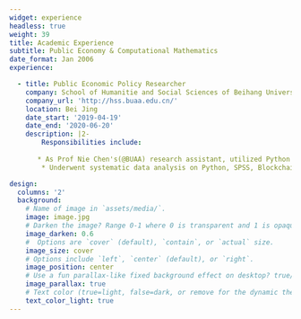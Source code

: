 ```yaml
---
widget: experience
headless: true
weight: 39
title: Academic Experience
subtitle: Public Economy & Computational Mathematics
date_format: Jan 2006  
experience:

  - title: Public Economic Policy Researcher
    company: School of Humanitie and Social Sciences of Beihang University
    company_url: 'http://hss.buaa.edu.cn/'
    location: Bei Jing
    date_start: '2019-04-19'
    date_end: '2020-06-20'
    description: |2-
        Responsibilities include:
        
       * As Prof Nie Chen's(@BUAA) research assistant, utilized Python to conduct data crawling and cleaning, applied statistical experise to carry out data analysis with SPSS, drew statistical pictures of data and analysed data
        * Underwent systematic data analysis on Python, SPSS, Blockchain & Statistical and Scientific Packages such as Pandas & Matplotlib etc.

design:
  columns: '2'
  background:
    # Name of image in `assets/media/`.
    image: image.jpg
    # Darken the image? Range 0-1 where 0 is transparent and 1 is opaque.
    image_darken: 0.6
    #  Options are `cover` (default), `contain`, or `actual` size.
    image_size: cover
    # Options include `left`, `center` (default), or `right`.
    image_position: center
    # Use a fun parallax-like fixed background effect on desktop? true/false
    image_parallax: true
    # Text color (true=light, false=dark, or remove for the dynamic theme color).
    text_color_light: true
---
```

